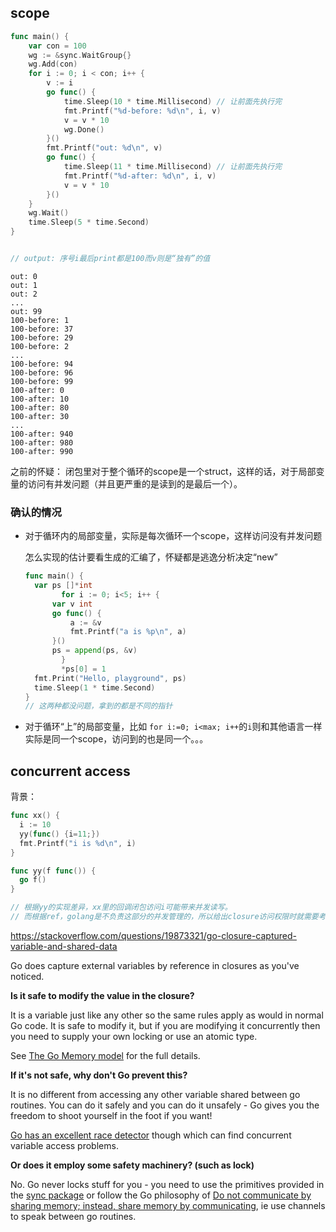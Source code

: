 



## scope



```go
func main() {
	var con = 100
	wg := &sync.WaitGroup{}
	wg.Add(con)
	for i := 0; i < con; i++ {
		v := i
		go func() {
			time.Sleep(10 * time.Millisecond) // 让前面先执行完
			fmt.Printf("%d-before: %d\n", i, v)
			v = v * 10
			wg.Done()
		}()
		fmt.Printf("out: %d\n", v)
		go func() {
			time.Sleep(11 * time.Millisecond) // 让前面先执行完
			fmt.Printf("%d-after: %d\n", i, v)
			v = v * 10
		}()
	}
	wg.Wait()
	time.Sleep(5 * time.Second)
}


// output: 序号i最后print都是100而v则是“独有”的值
```



```
out: 0
out: 1
out: 2
...
out: 99
100-before: 1
100-before: 37
100-before: 29
100-before: 2
...
100-before: 94
100-before: 96
100-before: 99
100-after: 0
100-after: 10
100-after: 80
100-after: 30
...
100-after: 940
100-after: 980
100-after: 990
```







之前的怀疑： 闭包里对于整个循环的scope是一个struct，这样的话，对于局部变量的访问有并发问题（并且更严重的是读到的是最后一个）。



### 确认的情况 

* 对于循环内的局部变量，实际是每次循环一个scope，这样访问没有并发问题

  怎么实现的估计要看生成的汇编了，怀疑都是逃逸分析决定“new”

  ```go
  func main() {
  	var ps []*int
          for i := 0; i<5; i++ {
  		var v int
  		go func() {
  			a := &v
  			fmt.Printf("a is %p\n", a)
  		}()
  		ps = append(ps, &v)
          }
          *ps[0] = 1
  	fmt.Print("Hello, playground", ps)
  	time.Sleep(1 * time.Second)
  }
  // 这两种都没问题，拿到的都是不同的指针
  ```

  

* 对于循环“上”的局部变量，比如 `for i:=0; i<max; i++`的`i`则和其他语言一样实际是同一个scope，访问到的也是同一个。。。



## concurrent access



背景：

```go
func xx() {
  i := 10
  yy(func() {i=11;})
  fmt.Printf("i is %d\n", i)
}

func yy(f func()) {
  go f()
}

// 根据yy的实现差异，xx里的回调闭包访问i可能带来并发读写。
// 而根据ref，golang是不负责这部分的并发管理的，所以给出closure访问权限时就需要考虑这点。
```





<https://stackoverflow.com/questions/19873321/go-closure-captured-variable-and-shared-data>



Go does capture external variables by reference in closures as you've noticed.

**Is it safe to modify the value in the closure?**

It is a variable just like any other so the same rules apply as would in normal Go code. It is safe to modify it, but if you are modifying it concurrently then you need to supply your own locking or use an atomic type.

See [The Go Memory model](http://golang.org/ref/mem) for the full details.

**If it's not safe, why don't Go prevent this?**

It is no different from accessing any other variable shared between go routines. You can do it safely and you can do it unsafely - Go gives you the freedom to shoot yourself in the foot if you want!

[Go has an excellent race detector](http://blog.golang.org/race-detector) though which can find concurrent variable access problems.

**Or does it employ some safety machinery? (such as lock)**

No. Go never locks stuff for you - you need to use the primitives provided in the [sync package](http://golang.org/pkg/sync/) or follow the Go philosophy of [Do not communicate by sharing memory; instead, share memory by communicating](http://blog.golang.org/share-memory-by-communicating), ie use channels to speak between go routines.











